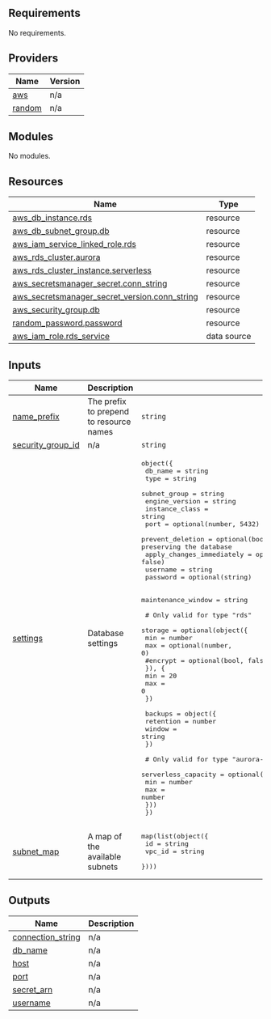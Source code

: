 <!-- BEGIN_TF_DOCS -->
## Requirements

No requirements.

## Providers

| Name | Version |
|------|---------|
| <a name="provider_aws"></a> [aws](#provider\_aws) | n/a |
| <a name="provider_random"></a> [random](#provider\_random) | n/a |

## Modules

No modules.

## Resources

| Name | Type |
|------|------|
| [aws_db_instance.rds](https://registry.terraform.io/providers/hashicorp/aws/latest/docs/resources/db_instance) | resource |
| [aws_db_subnet_group.db](https://registry.terraform.io/providers/hashicorp/aws/latest/docs/resources/db_subnet_group) | resource |
| [aws_iam_service_linked_role.rds](https://registry.terraform.io/providers/hashicorp/aws/latest/docs/resources/iam_service_linked_role) | resource |
| [aws_rds_cluster.aurora](https://registry.terraform.io/providers/hashicorp/aws/latest/docs/resources/rds_cluster) | resource |
| [aws_rds_cluster_instance.serverless](https://registry.terraform.io/providers/hashicorp/aws/latest/docs/resources/rds_cluster_instance) | resource |
| [aws_secretsmanager_secret.conn_string](https://registry.terraform.io/providers/hashicorp/aws/latest/docs/resources/secretsmanager_secret) | resource |
| [aws_secretsmanager_secret_version.conn_string](https://registry.terraform.io/providers/hashicorp/aws/latest/docs/resources/secretsmanager_secret_version) | resource |
| [aws_security_group.db](https://registry.terraform.io/providers/hashicorp/aws/latest/docs/resources/security_group) | resource |
| [random_password.password](https://registry.terraform.io/providers/hashicorp/random/latest/docs/resources/password) | resource |
| [aws_iam_role.rds_service](https://registry.terraform.io/providers/hashicorp/aws/latest/docs/data-sources/iam_role) | data source |

## Inputs

| Name | Description | Type | Default | Required |
|------|-------------|------|---------|:--------:|
| <a name="input_name_prefix"></a> [name\_prefix](#input\_name\_prefix) | The prefix to prepend to resource names | `string` | n/a | yes |
| <a name="input_security_group_id"></a> [security\_group\_id](#input\_security\_group\_id) | n/a | `string` | n/a | yes |
| <a name="input_settings"></a> [settings](#input\_settings) | Database settings | <pre>object({<br>    db_name                   = string<br>    type                      = string<br>    subnet_group              = string<br>    engine_version            = string<br>    instance_class            = string<br>    port                      = optional(number, 5432) # Default to postgres port<br>    prevent_deletion          = optional(bool, true)   # We usually want to default to preserving the database<br>    apply_changes_immediately = optional(bool, false)<br>    username                  = string<br>    password                  = optional(string)<br><br>    maintenance_window = string<br><br>    # Only valid for type "rds"<br>    storage = optional(object({<br>      min = number<br>      max = optional(number, 0)<br>      #encrypt = optional(bool, false)<br>      }), {<br>      min = 20<br>      max = 0<br>    })<br><br>    backups = object({<br>      retention = number<br>      window    = string<br>    })<br><br>    # Only valid for type "aurora-serverless"<br>    serverless_capacity = optional(object({<br>      min = number<br>      max = number<br>    }))<br>  })</pre> | n/a | yes |
| <a name="input_subnet_map"></a> [subnet\_map](#input\_subnet\_map) | A map of the available subnets | <pre>map(list(object({<br>    id     = string<br>    vpc_id = string<br>  })))</pre> | n/a | yes |

## Outputs

| Name | Description |
|------|-------------|
| <a name="output_connection_string"></a> [connection\_string](#output\_connection\_string) | n/a |
| <a name="output_db_name"></a> [db\_name](#output\_db\_name) | n/a |
| <a name="output_host"></a> [host](#output\_host) | n/a |
| <a name="output_port"></a> [port](#output\_port) | n/a |
| <a name="output_secret_arn"></a> [secret\_arn](#output\_secret\_arn) | n/a |
| <a name="output_username"></a> [username](#output\_username) | n/a |
<!-- END_TF_DOCS -->